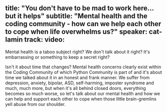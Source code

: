 title: "You don't have to be mad to work here... but it helps"
subtitle: "Mental health and the coding community - how can we help each other to cope when life overwhelms us?"
speaker: cat-lamin
track: 
video:
---
Mental health is a taboo subject right? We don't talk about it right? It's embarrassing or something to keep a secret right?

Isn't it about time that changes? Mental health concerns clearly exist within the Coding Community of which Python Community is part of and it's about time we talked about it in an honest and frank manner. We suffer from depression, anxiety, bipolar, ASD, self-harming, imposter syndrome and much, much more, but when it's all behind closed doors, everything becomes so much worse, so let's talk about our mental health and how we can help and support each other to cope when those little brain-gremlins yell abuse from our shoulder.